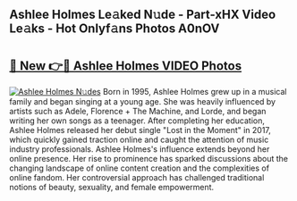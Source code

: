 ## Ashlee Holmes Le𝚊ked N𝚞de - Part-xHX Video Le𝚊ks - Hot Onlyf𝚊ns Photos A0nOV

# <h2><a href="http://ab99350.deff.icu/?id=Ashlee+Holmes">🔗 New 👉🔴 Ashlee Holmes VIDEO Photos</a></h2>

[![Ashlee Holmes N𝚞des](https://i.imgur.com/rIISA9y.gif)](http://ab99350.deff.icu/?id=Ashlee+Holmes)
Born in 1995, Ashlee Holmes grew up in a musical family and began singing at a young age. She was heavily influenced by artists such as Adele, Florence + The Machine, and Lorde, and began writing her own songs as a teenager. After completing her education, Ashlee Holmes released her debut single "Lost in the Moment" in 2017, which quickly gained traction online and caught the attention of music industry professionals. Ashlee Holmes's influence extends beyond her online presence. Her rise to prominence has sparked discussions about the changing landscape of online content creation and the complexities of online fandom. Her controversial approach has challenged traditional notions of beauty, sexuality, and female empowerment.
